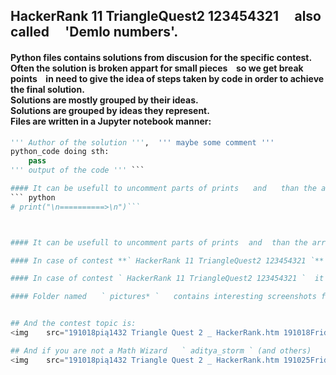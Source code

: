 ## HackerRank 11 TriangleQuest2 123454321 ⠀ also called ⠀ 'Demlo numbers'.
#### Python files contains solutions from discusion for the specific contest.<br>  Often the solution is broken appart for small pieces ⠀so we get break points ⠀in need to give the idea of steps taken by code in order to achieve the final solution.<br> Solutions are mostly grouped by their ideas. <br> Solutions are grouped by ideas they represent. <br>  Files are written in a Jupyter notebook manner:
``` python
''' Author of the solution ''',  ''' maybe some comment '''
python_code doing sth:
    pass
''' output of the code ''' ```

#### It can be usefull to uncomment parts of prints ⠀ and ⠀ than the arrow pointing to the particular output:
``` python 
# print("\n==========>\n")```



#### It can be usefull to uncomment parts of prints ⠀and ⠀than the arrow ⠀ ` print("\n==========>\n") ` ⠀ pointing to the particular output.

#### In case of contest **` HackerRank 11 TriangleQuest2 123454321 `**  it contains all discusion comments from the beginning up to the date of scrapping  which was 2020-01-30.

#### In case of contest ` HackerRank 11 TriangleQuest2 123454321 `  it contains all discusion comments from the beginning up to the date of scrapping  which was 2020-01-30.

#### Folder named ⠀ ` pictures* ` ⠀ contains interesting screenshots from the discusion.


## And the contest topic is:
<img    src="191018pią1432 Triangle Quest 2 _ HackerRank.htm 191018Friday143203 200% .png"   >

## And if you are not a Math Wizard ⠀ ` aditya_storm ` (and others) ⠀ provided us some explanation for math shortcut:
<img    src="191018pią1432 Triangle Quest 2 _ HackerRank.htm 191025Friday011702_www.hackerrank.com_Triangle_Quest_2_Discussions_Python_HackerRank 200% .png"   >